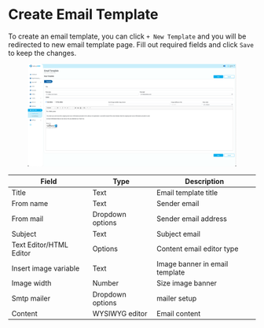 # Create Email Template

To create an email template, you can click `+ New Template` and you will be redirected to new email template page. Fill out required fields and click `Save` to keep the changes.

<figure><img src="../../../.gitbook/assets/Screenshot 2023-02-16 at 16.00.06.png" alt=""><figcaption></figcaption></figure>

| Field                   | Type             | Description                    |
| ----------------------- | ---------------- | ------------------------------ |
| Title                   | Text             | Email template title           |
| From name               | Text             | Sender email                   |
| From mail               | Dropdown options | Sender email address           |
| Subject                 | Text             | Subject email                  |
| Text Editor/HTML Editor | Options          | Content email editor type      |
| Insert image variable   | Text             | Image banner in email template |
| Image width             | Number           | Size image banner              |
| Smtp mailer             | Dropdown options | mailer setup                   |
| Content                 | WYSIWYG editor   | Email content                  |
